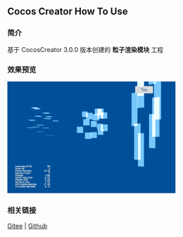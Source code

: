 ## Cocos Creator How To Use

### 简介

基于 CocosCreator 3.0.0 版本创建的 **粒子渲染模块** 工程

### 效果预览
![image](../../gif/202203/2022030540.gif)

### 相关链接
[Gitee](https://gitee.com/mirrors_cocos-creator/test-cases-3d/blob/v3.0/assets/cases/particle) | [Github](https://github.com/cocos-creator/test-cases-3d/blob/v3.0/assets/cases/particle)